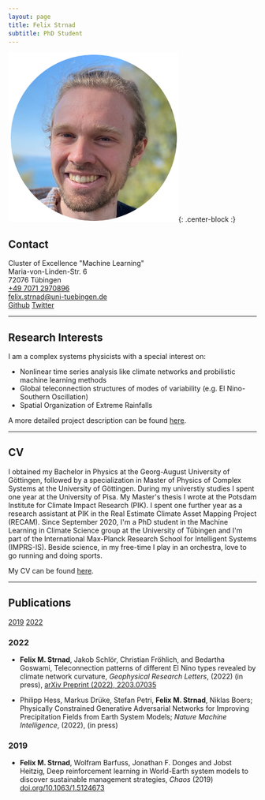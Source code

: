 ```yaml
---
layout: page
title: Felix Strnad
subtitle: PhD Student
---
```

![FS-ProfilePic](/img/fs_profile_pic.png){: .center-block :}
## Contact

Cluster of Excellence "Machine Learning"  
Maria-von-Linden-Str. 6  
72076 Tübingen  
[+49 7071 2970896](tel:+4970712970896)  
[felix.strnad@uni-tuebingen.de](mailto:felix.strnad@uni-tuebingen.de)  
[Github](https://github.com/fstrnad)
[Twitter](https://twitter.com/strnad_f)

***
## Research Interests
I am a complex systems physicists with a special interest on: 
+ Nonlinear time series analysis like climate networks and probilistic machine learning methods
+ Global teleconnection structures of modes of variability (e.g. El Nino-Southern Oscillation)
+ Spatial Organization of Extreme Rainfalls


A more detailed project description can be found [here](https://machineclimate.de/research/projects/).

***
## CV

I obtained my Bachelor in Physics at the Georg-August University of Göttingen, followed by a specialization in Master of Physics of Complex Systems at the University of Göttingen. During my universtiy studies I spent one year at the University of Pisa. My Master's thesis I wrote at the Potsdam Institute for Climate Impact Research (PIK). I spent one further year as a research assistant at PIK in the Real Estimate Climate Asset Mapping Project (RECAM). Since September 2020, I'm a PhD student in the Machine Learning in Climate Science group at the University of Tübingen and I'm part of the International Max-Planck Research School for Intelligent Systems (IMPRS-IS). 
Beside science, in my free-time I play in an orchestra, love to go running and doing sports.     

My CV can be found [here](./../files/cv_felix_strnad.pdf).

***
## Publications
[2019](#2019) [2022](#2022) 
### 2022
+ **Felix M. Strnad**, Jakob Schlör, Christian Fröhlich, and Bedartha Goswami, Teleconnection patterns of different El Nino types revealed by climate network curvature, _Geophysical Research Letters_,
    (2022) (in press), [arXiv Preprint (2022), 2203.07035](https://doi.org/10.48550/arXiv.2203.07035)

+ Philipp Hess, Markus Drüke, Stefan Petri, **Felix M. Strnad**, Niklas Boers; Physically Constrained Generative Adversarial Networks for Improving Precipitation Fields from Earth System Models; _Nature Machine Intelligence_, (2022),  (in press)



### 2019
+ **Felix M. Strnad**, Wolfram Barfuss, Jonathan F. Donges and Jobst Heitzig,
    Deep reinforcement learning in World-Earth system models to discover sustainable management strategies,
    _Chaos_
    (2019)
    [doi.org/10.1063/1.5124673](https://doi.org/10.1063/1.5124673)
